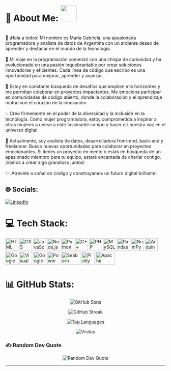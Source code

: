 # 💫 About Me: <img src="https://i.pinimg.com/originals/00/4b/17/004b173f6e3d6843df10114e087f30a8.gif" width="50" height="50" />
<p align="center">
  
<br>👋 ¡Hola a todos! Mi nombre es Maria Gabriela, una apasionada programadora y analista de datos de Argentina con un ardiente deseo de aprender y destacar en el mundo de la tecnología.<br><br>🚀 Mi viaje en la programación comenzó con una chispa de curiosidad y ha evolucionado en una pasión inquebrantable por crear soluciones innovadoras y eficientes. Cada línea de código que escribo es una oportunidad para mejorar, aprender y avanzar.<br><br>🌱 Estoy en constante búsqueda de desafíos que amplíen mis horizontes y me permitan colaborar en proyectos impactantes. Me emociona participar en comunidades de código abierto, donde la colaboración y el aprendizaje mutuo son el corazón de la innovación.<br><br>💡 Creo firmemente en el poder de la diversidad y la inclusión en la tecnología. Como mujer programadora, estoy comprometida a inspirar a otras mujeres a unirse a este fascinante campo y hacer oír nuestra voz en el universo digital.<br><br>💼 Actualmente, soy analista de datos, desarrolladora front-end, back-end y freelancer. Busco nuevas oportunidades para colaborar en proyectos emocionantes. Si tienes un proyecto en mente o estás en búsqueda de un apasionado miembro para tu equipo, estaré encantada de charlar contigo. ¡Vamos a crear algo grandioso juntos!<br><br>✨ ¡Atrévete a soñar en código y construyamos un futuro digital brillante!
</p>

## 🌐 Socials:
[![LinkedIn](https://img.shields.io/badge/LinkedIn-%230077B5.svg?logo=linkedin&logoColor=white)](https://linkedin.com/in/mahgamahe) 

# 💻 Tech Stack:
<p align="left">
  <img src="https://cdn.jsdelivr.net/gh/devicons/devicon/icons/html5/html5-original.svg" alt="HTML" width="40" height="40"/>
  <img src="https://cdn.jsdelivr.net/gh/devicons/devicon/icons/css3/css3-original.svg" alt="CSS" width="40" height="40"/>
  <img src="https://cdn.jsdelivr.net/gh/devicons/devicon/icons/javascript/javascript-original.svg" alt="JavaScript" width="40" height="40"/>
  <img src="https://cdn.jsdelivr.net/gh/devicons/devicon/icons/nodejs/nodejs-original.svg" alt="Node.js" width="40" height="40"/>
  <img src="https://cdn.jsdelivr.net/gh/devicons/devicon/icons/python/python-original.svg" alt="Python" width="40" height="40"/>
  <img src="https://cdn.jsdelivr.net/gh/devicons/devicon/icons/cplusplus/cplusplus-original.svg" alt="C++" width="40" height="40"/>
  <img src="https://cdn.jsdelivr.net/gh/devicons/devicon/icons/php/php-original.svg" alt="PHP" width="40" height="40"/>
  <img src="https://cdn.jsdelivr.net/gh/devicons/devicon/icons/mysql/mysql-original.svg" alt="MySQL" width="40" height="40"/>
  <img src="https://cdn.jsdelivr.net/gh/devicons/devicon/icons/pandas/pandas-original.svg" alt="Pandas" width="40" height="40"/>
  <img src="https://cdn.jsdelivr.net/gh/devicons/devicon/icons/numpy/numpy-original.svg" alt="NumPy" width="40" height="40"/>
  <img src="https://cdn.jsdelivr.net/gh/devicons/devicon/icons/arduino/arduino-original.svg" alt="Arduino" width="40" height="40"/>
  <img src="https://cdn.jsdelivr.net/gh/devicons/devicon/icons/googlecloud/googlecloud-original.svg" alt="Google Cloud" width="40" height="40"/>
  <img src="https://cdn.jsdelivr.net/gh/devicons/devicon/icons/visualstudio/visualstudio-plain.svg" alt="Visual Studio" width="40" height="40"/>
  <img src="https://cdn.jsdelivr.net/gh/devicons/devicon/icons/jupyter/jupyter-original.svg" alt="Google Colab" width="40" height="40"/>
  <img src="https://static.wikia.nocookie.net/logopedia/images/5/57/Apps.41341.13510798883380398.81ef4ea0-5d7d-430d-9dbe-243c188a3c50.png/revision/latest/scale-to-width-down/150?cb=20170421155436" alt="Power BI" width="40" height="40"/>
  <img src="https://seaborn.pydata.org/_static/logo-wide-lightbg.svg" alt="Seaborn" width="60" height="40"/>
  <img src="https://images.plot.ly/logo/new-branding/plotly-logomark.png" alt="Plotly" width="40" height="40"/>
  <img src="https://upload.wikimedia.org/wikipedia/commons/f/f3/Apache_Spark_logo.svg" alt="Apache Spark" width="60" height="40"/>
</p>

# 📊 GitHub Stats:
<p align="center">
  <img src="https://github-readme-stats.vercel.app/api?username=magamahe&theme=radical&hide_border=false&include_all_commits=true" alt="GitHub Stats" />
</p>

<p align="center">
  <img src="https://github-readme-streak-stats.herokuapp.com/?user=magamahe&theme=radical&hide_border=false" alt="GitHub Streak" />
</p>

<p align="center">
  <a href="https://github.com/magamahe">
    <img src="https://github-readme-stats.vercel.app/api/top-langs/?username=magamahe&langs_count=8&theme=radical&hide_border=false&locale=en&custom_title=Tecnologías%20más%20usadas" alt="Top Languages" />
  </a>
</p>

<p align="center">
  <img src="https://komarev.com/ghpvc/?username=magamahe&label=Profile%20views&color=ff69b4&style=flat" alt="Visitas" />
</p>

### ✍️ Random Dev Quote
<p align="center">
  <img src="https://quotes-github-readme.vercel.app/api?type=horizontal&theme=radical" alt="Random Dev Quote" />
</p>

---
<p align="center">

